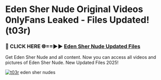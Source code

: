# Eden Sher Nude Original Videos 0nlyFans Leaked - Files Updated! (t03r)

<h3>🔴 CLICK HERE 🌐==►► <a href="https://tinyurl.com/5h6xmrr3" rel="nofollow">Eden Sher Nude Updated Files</a></h3>

Get Eden Sher Nude and all content. Now you can access all videos and pictures of Eden Sher Nude. New Updated Files 2025!

[![t03r](https://i.imgur.com/KVD873Z.gif)](https://tinyurl.com/5h6xmrr3)
eden sher nudes